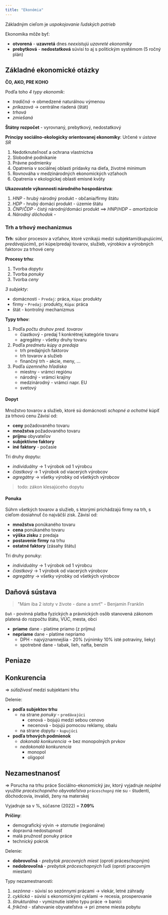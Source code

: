 ```yaml
---
title: "Ekonómia"
---
```


Základným cieľom je *uspokojovanie ľudských potrieb*

Ekonomika môže byť:
- **otvorená** - **uzavretá**
	dnes *neexistujú uzavreté ekonomiky*
- **prebytková** - **nedostatková**
	súvisí to aj s politickým systémom (5 ročný plán)

## Základné ekonomické otázky
**ČO, AKO, PRE KOHO**

Podľa toho *4 typy ekonomík*:
- *tradičná* -> obmedzené naturálnou výmenou
- *príkazová* -> centrálne riadená (štát)
- *trhová*
- *zmiešaná*

**Štátny rozpočet** - vyrovnaný, prebytkový, nedostatkový

**Princípy sociálno-ekologicky orientovanej ekonomiky**:
Určené v *ústave SR*
1. Nedotknuteľnosť a ochrana vlastníctva
2. Slobodné podnikanie
3. Právne podmienky
4. Opatrenia v sociálnej oblasti
	prídavky na dieťa, životné minimum
5. Rovnováha v medzinárodných ekonomických vzťahoch
6. Opatrenia v ekologickej oblasti
	emisné kvóty

**Ukazovatele výkonnosti národného hospodárstva**:
1. *HNP* - hrubý národný produkt - občania/firmy štátu
2. *HDP* - hrubý domáci produkt - územie štátu
3. *ČNP*/*ČDP* - čistý národný/domáci produkt ==> $HNP/HDP - amortizácia$
4. *Národný dôchodok* - 

### Trh a trhový mechanizmus
**Trh**: súbor procesov a vzťahov, ktoré vznikajú medzi subjektami(*kupujúcimi*, *predávajúcimi*), pri kúpe/predaji tovarov, služieb, výrobkov a výrobných faktorov za trhové ceny

**Procesy trhu**:
1. Tvorba *dopytu*
2. Tvorba *ponuky*
3. Tvorba *ceny*

*3 subjekty*: 
- domácnosti - `Predaj`: práca, `Kúpa`: produkty
- firmy - `Predaj`: produkty, `Kúpa`: práca
- štát - kontrolný mechanizmus

**Typy trhov**:
1. Podľa *počtu druhov pred. tovarov*
	- čiastkový - predaj 1 konkrétnej kategórie tovaru
	- agregátny - všetky druhy tovaru
2. Podľa *predmetu kúpy a predaja*
	- trh predajných faktorov
	- trh tovarov a služieb
	- finančný trh - akcie, meny, ...
3. Podľa *územného hľadiska*
	- miestny - vrámci regiónu
	- národný - vrámci krajiny
	- medzinárodný - vrámci napr. EU
	- svetový

#### Dopyt
Množstvo tovarov a služieb, ktoré sú domácnosti *schopné a ochotné* kúpiť za trhovú cenu
Závisí od:
- **ceny** požadovaného tovaru
- **množstva** požadovaného tovaru
- **príjmu** obyvateľov
- **subjektívne faktory**
- **iné faktory** - počasie

Tri druhy dopytu:
- *individuálny* -> 1 výrobok od 1 výrobcu
- *čiastkový* -> 1 výrobok od viacerých výrobcov
- *agregátny* -> všetky výrobky od všetkých výrobcov

> todo: zákon klesajúceho dopytu

#### Ponuka
Súhrn všetkých tovarov a služieb, s ktorými prichádzajú firmy na trh, s cieľom dosiahnuť čo najväčší zisk.
Závisí od:
- **množstva** ponúkaného tovaru
- **cena** ponúkaného tovaru
- **výška zisku** z predaja
- **postavenie firmy** na trhu
- **ostatné faktory** (zásahy štátu)

Tri druhy ponuky:
- *individuálny* -> 1 výrobok od 1 výrobcu
- *čiastkový* -> 1 výrobok od viacerých výrobcov
- *agregátny* -> všetky výrobky od všetkých výrobcov


## Daňová sústava
> "Mám iba 2 istoty v živote - dane a smrť" - Benjamin Franklin

`Daň` - povinná platba fyzických a právnických osôb stanovená zákonom platená do rozpočtu štátu, VÚC, mesta, obci

- **priame** dane - platíme priamo (z príjmu)
- **nepriame** dane - platíme nepriamo
	- DPH - najvýznamnejšia - 20% (výnimky 10% isté potraviny, lieky)
	- spotrebné dane - tabak, lieh, nafta, benzín

## Peniaze

## Konkurencia

=> *súťaživosť* medzi subjektami trhu

Delenie:
- **podľa subjektov trhu**
	- na strane *ponuky* - `predávajúci`
		- cenová - bojujú medzi sebou cenovo
		- necenová - bojujú pomocou reklamy, obalu
	- na strane *dopytu* - `kupujúci`
- **podľa trhových podmienok**
	- *dokonalá konkurencia* -> bez monopolných prvkov
	- *nedokonalá konkurencia*
		- monopol
		- oligopol

## Nezamestnanosť

=> Porucha na trhu práce
Sociálno-ekonomický jav, ktorý vyjadruje *neúplné využitie pracéschopného obyvateľstva*
`práceschopný` nie su - študenti, dôchodcovia, invalidi, ženy na materskej

Vyjadruje sa v %, súčasne (2022) = $\textbf{7.09\%}$

**Príčiny**:
- demografický vývin -> *starnutie* (regionálne)
- dopravná nedostupnosť
- malá pružnosť ponuky práce
- technický pokrok

Delenie:
- **dobrovoľná** - *prebytok pracovných miest* (oproti práceschopným)
- **nedobrovoľná** - *prebytok práceschopných* ľudí (oproti pracovným miestam)

Typy nezamestnanosti:
1. *sezónna* - súvisí so sezónnymi prácami -> vlekár, letné záhrady
2. *cyklická* - súvisí s ekonomickými cyklami -> recesia, prosperovanie
3. *štrukturálna* - vymiznutie istého typu práce -> baníci
4. *frikčná* - sťahovanie obyvateľstva -> pri zmene miesta pobytu

